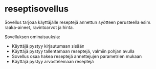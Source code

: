 # reseptisovellus

Sovellus tarjoaa käyttäjälle reseptejä annettun syötteen perusteella esim. raaka-aineet, ravintoarvot ja hinta.

Sovelluksen ominaisuuksia:

- Käyttäjä pystyy kirjautumaan sisään
- Käyttäjä pystyy tallentamaan reseptejä, valmiin pohjan avulla
- Sovellus osaa hakea reseptejä annettejujen parametrien mukaan
- Käyttäjä pystyy arvostelemaan reseptejä
